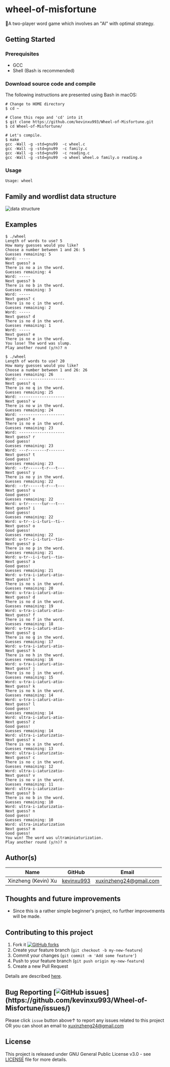 # wheel-of-misfortune

📖A two-player word game which involves an "AI" with optimal strategy.

## Getting Started

### Prerequisites

* GCC
* Shell (Bash is recommended)

### Download source code and compile
The following instructions are presented using Bash in macOS:
```
# Change to HOME directory
$ cd ~

# Clone this repo and 'cd' into it
$ git clone https://github.com/kevinxu993/Wheel-of-Misfortune.git
$ cd Wheel-of-Misfortune/

# Let's compile.
$ make
gcc -Wall -g -std=gnu99  -c wheel.c
gcc -Wall -g -std=gnu99  -c family.c
gcc -Wall -g -std=gnu99  -c reading.c
gcc -Wall -g -std=gnu99  -o wheel wheel.o family.o reading.o
```

### Usage
```
Usage: wheel
```

## Family and wordlist data structure
![data structure](https://user-images.githubusercontent.com/25379724/53540528-eaa24100-3ae3-11e9-8c7d-f87b63a2f905.png)

## Examples
```
$ ./wheel 
Length of words to use? 5
How many guesses would you like?
Choose a number between 1 and 26: 5
Guesses remaining: 5
Word: -----
Next guess? a
There is no a in the word.
Guesses remaining: 4
Word: -----
Next guess? b
There is no b in the word.
Guesses remaining: 3
Word: -----
Next guess? c
There is no c in the word.
Guesses remaining: 2
Word: -----
Next guess? d
There is no d in the word.
Guesses remaining: 1
Word: -----
Next guess? e
There is no e in the word.
You lose! The word was slump.
Play another round (y/n)? n

$ ./wheel 
Length of words to use? 20
How many guesses would you like?
Choose a number between 1 and 26: 26
Guesses remaining: 26
Word: --------------------
Next guess? q
There is no q in the word.
Guesses remaining: 25
Word: --------------------
Next guess? w
There is no w in the word.
Guesses remaining: 24
Word: --------------------
Next guess? e
There is no e in the word.
Guesses remaining: 23
Word: --------------------
Next guess? r
Good guess!
Guesses remaining: 23
Word: ---r--------r-------
Next guess? t
Good guess!
Guesses remaining: 23
Word: --tr------t-r---t---
Next guess? y
There is no y in the word.
Guesses remaining: 22
Word: --tr------t-r---t---
Next guess? u
Good guess!
Guesses remaining: 22
Word: u-tr------tur---t---
Next guess? i
Good guess!
Guesses remaining: 22
Word: u-tr--i-i-turi--ti--
Next guess? o
Good guess!
Guesses remaining: 22
Word: u-tr--i-i-turi--tio-
Next guess? p
There is no p in the word.
Guesses remaining: 21
Word: u-tr--i-i-turi--tio-
Next guess? a
Good guess!
Guesses remaining: 21
Word: u-tra-i-iaturi-atio-
Next guess? s
There is no s in the word.
Guesses remaining: 20
Word: u-tra-i-iaturi-atio-
Next guess? d
There is no d in the word.
Guesses remaining: 19
Word: u-tra-i-iaturi-atio-
Next guess? f
There is no f in the word.
Guesses remaining: 18
Word: u-tra-i-iaturi-atio-
Next guess? g
There is no g in the word.
Guesses remaining: 17
Word: u-tra-i-iaturi-atio-
Next guess? h
There is no h in the word.
Guesses remaining: 16
Word: u-tra-i-iaturi-atio-
Next guess? j
There is no j in the word.
Guesses remaining: 15
Word: u-tra-i-iaturi-atio-
Next guess? k
There is no k in the word.
Guesses remaining: 14
Word: u-tra-i-iaturi-atio-
Next guess? l
Good guess!
Guesses remaining: 14
Word: ultra-i-iaturi-atio-
Next guess? z
Good guess!
Guesses remaining: 14
Word: ultra-i-iaturizatio-
Next guess? x
There is no x in the word.
Guesses remaining: 13
Word: ultra-i-iaturizatio-
Next guess? c
There is no c in the word.
Guesses remaining: 12
Word: ultra-i-iaturizatio-
Next guess? v
There is no v in the word.
Guesses remaining: 11
Word: ultra-i-iaturizatio-
Next guess? b
There is no b in the word.
Guesses remaining: 10
Word: ultra-i-iaturizatio-
Next guess? n
Good guess!
Guesses remaining: 10
Word: ultra-iniaturization
Next guess? m
Good guess!
You win! The word was ultraminiaturization.
Play another round (y/n)? n
```

## Author(s)

| Name                    | GitHub                                     | Email
| ----------------------- | ------------------------------------------ | -------------------------
| Xinzheng (Kevin) Xu     | [kevinxu993](https://github.com/kevinxu993)| xuxinzheng24@gmail.com

## Thoughts and future improvements

* Since this is a rather simple beginner's project, no further improvements will be made.

## Contributing to this project

1. Fork it [![GitHub forks](https://img.shields.io/github/forks/kevinxu993/Wheel-of-Misfortune.svg?style=social&label=Fork&maxAge=2592000&)](https://github.com/kevinxu993/Wheel-of-Misfortune/fork)
2. Create your feature branch (`git checkout -b my-new-feature`)
3. Commit your changes (`git commit -m 'Add some feature'`)
4. Push to your feature branch (`git push origin my-new-feature`)
5. Create a new Pull Request

Details are described [here](https://git-scm.com/book/en/v2/GitHub-Contributing-to-a-Project).

## Bug Reporting [![GitHub issues](https://img.shields.io/github/issues/kevinxu993/Wheel-of-Misfortune.svg?)](https://github.com/kevinxu993/Wheel-of-Misfortune/issues/)

Please click `issue` button above↑ to report any issues related to this project  
OR you can shoot an email to <xuxinzheng24@gmail.com>

## License
This project is released under GNU General Public License v3.0 - see [LICENSE](LICENSE) file for more details.
